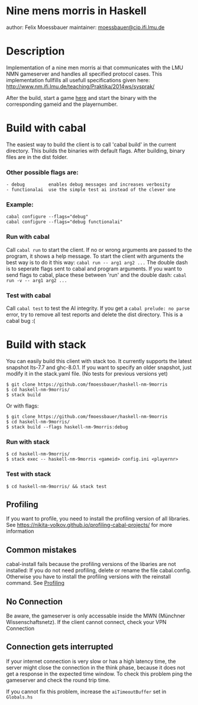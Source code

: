 Nine mens morris in Haskell
====

author:              Felix Moessbauer
maintainer:          moessbauer@cip.ifi.lmu.de

# Description
Implementation of a nine men morris ai that communicates with the LMU NMN gameserver and handles all specified protocol cases.
This implementation fullfills all usefull specifications given here:
http://www.nm.ifi.lmu.de/teaching/Praktika/2014ws/sysprak/

After the build, start a game [here](http://sysprak.priv.lab.nm.ifi.lmu.de/sysprak/NMMorris/) and start the binary with the corresponding gameid and the playernumber.

# Build with cabal
The easiest way to build the client is to call 'cabal build' in the current directory. This builds the binaries with default flags.
After building, binary files are in the dist folder.

### Other possible flags are:
    - debug         enables debug messages and increases verbosity
    - functionalai  use the simple test ai instead of the clever one
    
### Example:

~~~
cabal configure --flags="debug"
cabal configure --flags="debug functionalai"
~~~
    
### Run with cabal
Call `cabal run` to start the client. If no or wrong arguments are passed to the program, it shows a help message.
To start the client with arguments the best way is to do it this way:
`cabal run -- arg1 arg2 ...`
The double dash is to seperate flags sent to cabal and program arguments. If you want to send flags to cabal,
place these between 'run' and the double dash: `cabal run -v -- arg1 arg2 ...`

### Test with cabal
Call `cabal test` to test the AI integrity. If you get a `cabal prelude: no parse` error, try to remove all test
reports and delete the dist directory. This is a cabal bug :(


# Build with stack

You can easily build this client with stack too. It currently supports the latest snapshot lts-7.7 and ghc-8.0.1. If you want to specify an older snapshot, just modify it in the stack.yaml file. (No tests for previous versions yet)
```
$ git clone https://github.com/fmoessbauer/haskell-nm-9morris
$ cd haskell-nm-9morris/
$ stack build
```

Or with flags:
```
$ git clone https://github.com/fmoessbauer/haskell-nm-9morris
$ cd haskell-nm-9morris/
$ stack build --flags haskell-nm-9morris:debug
```

### Run with stack

```
$ cd haskell-nm-9morris/
$ stack exec -- haskell-nm-9morris <gameid> config.ini <playernr>
```

### Test with stack

```
$ cd haskell-nm-9morris/ && stack test
```

## Profiling
If you want to profile, you need to install the profiling version of all libraries. See https://nikita-volkov.github.io/profiling-cabal-projects/
for more information

## Common mistakes
cabal-install fails because the profiling versions of the libaries are not installed:
If you do not need profiling, delete or rename the file cabal.config. Otherwise you have to install the profiling versions with the
reinstall command. See [Profiling](#Profiling)

## No Connection
Be aware, the gameserver is only accessable inside the MWN (Münchner Wissenschaftsnetz). If the client cannot
connect, check your VPN Connection

## Connection gets interrupted
If your internet connection is very slow or has a high latency time, the server might close the connection
in the think phase, because it does not get a response in the expected time window. To check this problem
ping the gameserver and check the round trip time.

If you cannot fix this problem, increase the `aiTimeoutBuffer` set in `Globals.hs`

